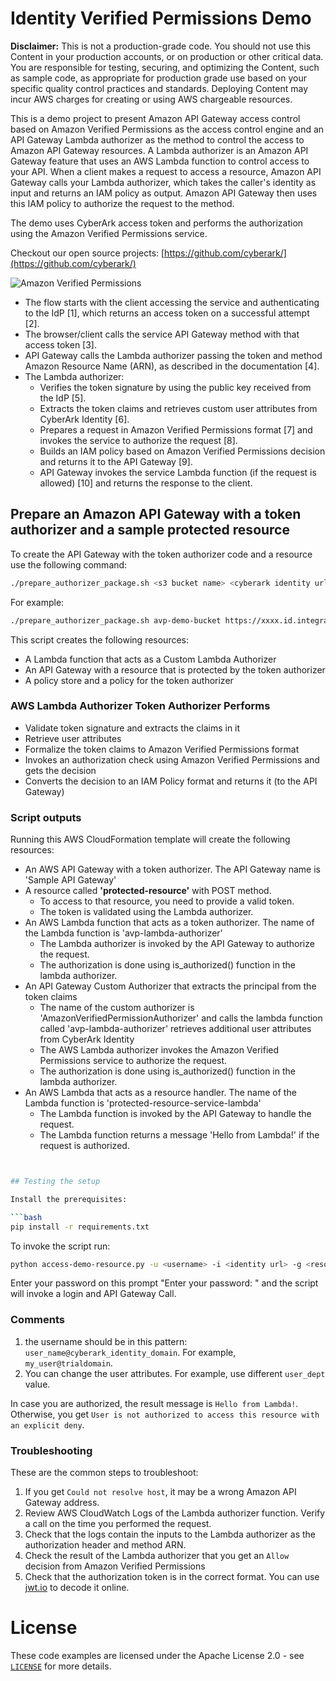 # Identity Verified Permissions Demo

**Disclaimer:** This is not a production-grade code. You should not use this Content in your production accounts, or on production or other critical data. You are responsible for testing, securing, and optimizing the Content, such as sample code, as appropriate for production grade use based on your specific quality control practices and standards. Deploying Content may incur AWS charges for creating or using AWS chargeable resources.

This is a demo project to present Amazon API Gateway access control based on Amazon Verified Permissions as the access control engine and an API Gateway Lambda authorizer as the method to control the access to Amazon API Gateway resources. A Lambda authorizer is an Amazon API Gateway feature that uses an AWS Lambda function to control access to your API. When a client makes a request to access a resource, Amazon API Gateway calls your Lambda authorizer, which takes the caller's identity as input and returns an IAM policy as output. Amazon API Gateway then uses this IAM policy to authorize the request to the method.

The demo uses CyberArk access token and performs the authorization using the Amazon Verified Permissions service.

Checkout our open source projects: [https://github.com/cyberark/](https://github.com/cyberark/)

![Amazon Verified Permissions](architecture.png "Flow and Architecture of the lambda authorizer")

- The flow starts with the client accessing the service and authenticating to the IdP [1], which returns an access token on a successful attempt [2].
- The browser/client calls the service API Gateway method with that access token [3].
- API Gateway calls the Lambda authorizer passing the token and method Amazon Resource Name (ARN), as described in the documentation [4].
- The Lambda authorizer:
  - Verifies the token signature by using the public key received from the IdP [5].
  - Extracts the token claims and retrieves custom user attributes from CyberArk Identity [6].
  - Prepares a request in Amazon Verified Permissions format [7] and invokes the service to authorize the request [8].
  - Builds an IAM policy based on Amazon Verified Permissions decision and returns it to the API Gateway [9].
  - API Gateway invokes the service Lambda function (if the request is allowed) [10] and returns the response to the client.

## Prepare an Amazon API Gateway with a token authorizer and a sample protected resource

To create the API Gateway with the token authorizer code and a resource use the following command:

```bash
./prepare_authorizer_package.sh <s3 bucket name> <cyberark identity url> <region>
```

For example:
```bash
./prepare_authorizer_package.sh avp-demo-bucket https://xxxx.id.integration-cyberark.cloud/ us-east-1
```

This script creates the following resources:
- A Lambda function that acts as a Custom Lambda Authorizer
- An API Gateway with a resource that is protected by the token authorizer
- A policy store and a policy for the token authorizer


### AWS Lambda Authorizer Token Authorizer Performs

- Validate token signature and extracts the claims in it
- Retrieve user attributes
- Formalize the token claims to Amazon Verified Permissions format
- Invokes an authorization check using Amazon Verified Permissions and gets the decision
- Converts the decision to an IAM Policy format and returns it (to the API Gateway)

### Script outputs
Running this AWS CloudFormation template will create the following resources:
- An AWS API Gateway with a token authorizer. The API Gateway name is 'Sample API Gateway'
- A resource called **'protected-resource'** with POST method. 
  - To access to that resource, you need to provide a valid token. 
  - The token is validated using the Lambda authorizer.
- An AWS Lambda function that acts as a token authorizer. The name of the Lambda function is 'avp-lambda-authorizer'
  - The Lambda authorizer is invoked by the API Gateway to authorize the request.
  - The authorization is done using is_authorized() function in the lambda authorizer. 
- An API Gateway Custom Authorizer that extracts the principal from the token claims
  - The name of the custom authorizer is 'AmazonVerifiedPermissionAuthorizer' 
and calls the lambda function called 'avp-lambda-authorizer'
    retrieves additional user attributes from CyberArk Identity
  - The AWS Lambda authorizer invokes the Amazon Verified Permissions service to authorize the request.
  - The authorization is done using is_authorized() function in the lambda authorizer.
- An AWS Lambda that acts as a resource handler. The name of the Lambda function is 'protected-resource-service-lambda'
  - The Lambda function is invoked by the API Gateway to handle the request.
  - The Lambda function returns a message 'Hello from Lambda!' if the request is authorized.

```bash


## Testing the setup

Install the prerequisites:

```bash
pip install -r requirements.txt
```

To invoke the script run:

```bash
python access-demo-resource.py -u <username> -i <identity url> -g <resource url>
```
Enter your password on this prompt "Enter your password: " and the script will invoke a login and API Gateway Call. 


### Comments

1. the username should be in this pattern: `user_name@cyberark_identity_domain`. For example, `my_user@trialdomain`.
2. You can change the user attributes. For example, use different `user_dept` value.

In case you are authorized, the result message is `Hello from Lambda!`. Otherwise, you get `User is not authorized to access this resource with an explicit deny`.

### Troubleshooting

These are the common steps to troubleshoot:

1. If you get `Could not resolve host`, it may be a wrong Amazon API Gateway address.
2. Review AWS CloudWatch Logs of the Lambda authorizer function. Verify a call on the time you performed the request.
3. Check that the logs contain the inputs to the Lambda authorizer as the authorization header and method ARN.
4. Check the result of the Lambda authorizer that you get an `Allow` decision from Amazon Verified Permissions
5. Check that the authorization token is in the correct format. You can use [jwt.io](https://jwt.io/) to decode it online.

# License

These code examples are licensed under the Apache License 2.0 - see [`LICENSE`](LICENSE.md) for more details.
